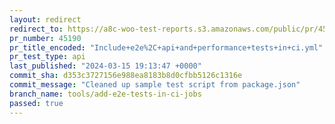 ```yaml
---
layout: redirect
redirect_to: https://a8c-woo-test-reports.s3.amazonaws.com/public/pr/45190/api/index.html
pr_number: 45190
pr_title_encoded: "Include+e2e%2C+api+and+performance+tests+in+ci.yml"
pr_test_type: api
last_published: "2024-03-15 19:13:47 +0000"
commit_sha: d353c3727156e988ea8183b8d0cfbb5126c1316e
commit_message: "Cleaned up sample test script from package.json"
branch_name: tools/add-e2e-tests-in-ci-jobs
passed: true
---
```

